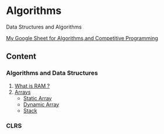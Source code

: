 # Algorithms
Data Structures and Algorithms

[My Google Sheet for Algorithms,and Competitive Programming](https://docs.google.com/spreadsheets/d/10EmWLMx8Qx1onDtqhYAgraV2Vv462XN3lgajgXCVGH0/edit?usp=sharing)

## Content

### Algorithms and Data Structures
1. [What is RAM ?](https://github.com/mrunalnshah/Algorithms/tree/main/00.%20RAM)
2. [Arrays](https://github.com/mrunalnshah/Algorithms/tree/main/01.%20Arrays)
    - [Static Array](https://github.com/mrunalnshah/Algorithms/blob/main/01.%20Arrays/01.%20Static%20Array/StaticArray.cpp)
    - [Dynamic Array]()
    - [Stack]()
   
### CLRS
